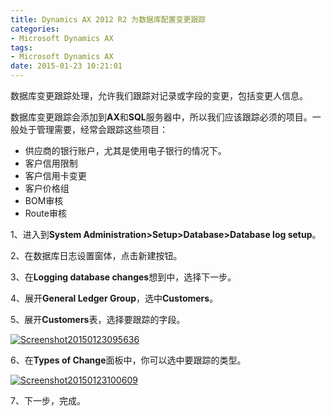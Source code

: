 ```yaml
---
title: Dynamics AX 2012 R2 为数据库配置变更跟踪
categories:
- Microsoft Dynamics AX
tags:
- Microsoft Dynamics AX
date: 2015-01-23 10:21:01
---
```


数据库变更跟踪处理，允许我们跟踪对记录或字段的变更，包括变更人信息。

数据库变更跟踪会添加到**AX**和**SQL**服务器中，所以我们应该跟踪必须的项目。一般处于管理需要，经常会跟踪这些项目：

<span id="more-206"></span>

*   供应商的银行账户，尤其是使用电子银行的情况下。
*   客户信用限制
*   客户信用卡变更
*   客户价格组
*   BOM审核
*   Route审核

1、进入到**System Administration&gt;Setup&gt;Database&gt;Database log setup**。

2、在数据库日志设置窗体，点击新建按钮。

3、在**Logging database changes**想到中，选择下一步。

4、展开**General Ledger Group**，选中**Customers**。

5、展开**Customers**表，选择要跟踪的字段。

[![Screenshot20150123095636](http://reinhardhsu.com/wp-content/uploads/2015/01/Screenshot20150123095636.jpg)](http://reinhardhsu.com/wp-content/uploads/2015/01/Screenshot20150123095636.jpg)

6、在**Types of Change**面板中，你可以选中要跟踪的类型。

[![Screenshot20150123100609](http://reinhardhsu.com/wp-content/uploads/2015/01/Screenshot20150123100609.jpg)](http://reinhardhsu.com/wp-content/uploads/2015/01/Screenshot20150123100609.jpg)

7、下一步，完成。
